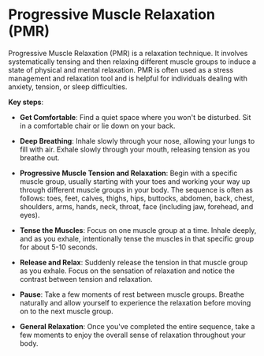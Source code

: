 <!--
source: gpt-3 + jph editing
abbr: PMR
tags: psychology treatments
-->

# Progressive Muscle Relaxation (PMR)

Progressive Muscle Relaxation (PMR) is a relaxation technique. It involves systematically tensing and then relaxing different muscle groups to induce a state of physical and mental relaxation. PMR is often used as a stress management and relaxation tool and is helpful for individuals dealing with anxiety, tension, or sleep difficulties.

**Key steps**:

* **Get Comfortable**: Find a quiet space where you won't be disturbed. Sit in a comfortable chair or lie down on your back.

* **Deep Breathing**: Inhale slowly through your nose, allowing your lungs to fill with air. Exhale slowly through your mouth, releasing tension as you breathe out.

* **Progressive Muscle Tension and Relaxation**: Begin with a specific muscle group, usually starting with your toes and working your way up through different muscle groups in your body. The sequence is often as follows: toes, feet, calves, thighs, hips, buttocks, abdomen, back, chest, shoulders, arms, hands, neck, throat, face (including jaw, forehead, and eyes).

* **Tense the Muscles**: Focus on one muscle group at a time. Inhale deeply, and as you exhale, intentionally tense the muscles in that specific group for about 5-10 seconds.

* **Release and Relax**: Suddenly release the tension in that muscle group as you exhale. Focus on the sensation of relaxation and notice the contrast between tension and relaxation.

* **Pause**: Take a few moments of rest between muscle groups. Breathe naturally and allow yourself to experience the relaxation before moving on to the next muscle group.

* **General Relaxation**: Once you've completed the entire sequence, take a few moments to enjoy the overall sense of relaxation throughout your body.
